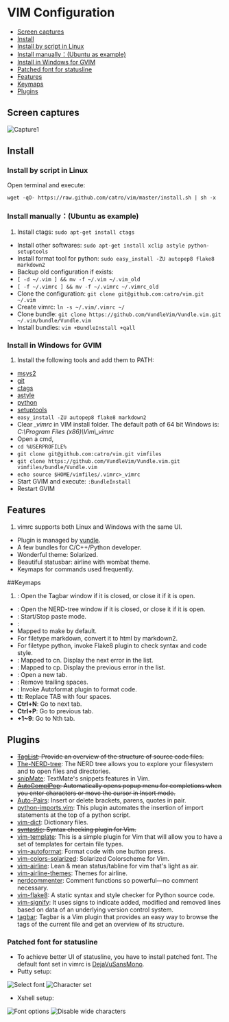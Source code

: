 # VIM Configuration

- [Screen captures](#screen-captures)
- [Install](#install)
 - [Install by script in Linux](#install-by-script-in-linux)
 - [Install manually：(Ubuntu as example)](#install-manuallyubuntu-as-example)
 - [Install in Windows for GVIM](#install-in-windows-for-gvim)
 - [Patched font for statusline](#patched-font-for-statusline)
- [Features](#features)
- [Keymaps](#keymaps)
- [Plugins](#plugins)

## Screen captures

![Capture1](http://i.imgur.com/RVBGbzH.png)

## Install

### Install by script in Linux

Open terminal and execute:

`wget -qO- https://raw.github.com/catro/vim/master/install.sh | sh -x`

### Install manually：(Ubuntu as example)

1. Install ctags: `sudo apt-get install ctags`
- Install other softwares: `sudo apt-get install xclip astyle python-setuptools`
- Install format tool for python: `sudo easy_install -ZU autopep8 flake8 markdown2`
- Backup old configuration if exists:
 - `[ -d ~/.vim ] && mv -f ~/.vim ~/.vim_old`
 - `[ -f ~/.vimrc ] && mv -f ~/.vimrc ~/.vimrc_old`
- Clone the configuration: `git clone git@github.com:catro/vim.git ~/.vim`
- Create vimrc: `ln -s ~/.vim/.vimrc ~/`
- Clone bundle: `git clone https://github.com/VundleVim/Vundle.vim.git ~/.vim/bundle/Vundle.vim`
- Install bundles: `vim +BundleInstall +qall`

### Install in Windows for GVIM

1. Install the following tools and add them to PATH:
 - [msys2](http://www.msys2.org/)
 - [git](https://git-scm.com/)
 - [ctags](http://ctags.sourceforge.net/)
 - [astyle](http://astyle.sourceforge.net/)
 - [python](https://www.python.org/)
 - [setuptools](https://pypi.python.org/pypi/setuptools)
 - `easy_install -ZU autopep8 flake8 markdown2`
- Clear *\_vimrc* in VIM install folder. The default path of 64 bit Windows is:
    *C:\Program Files (x86)\Vim\\_vimrc*
- Open a cmd,
 - `cd %USERPROFILE%`
 - `git clone git@github.com:catro/vim.git vimfiles`
 - `git clone https://github.com/VundleVim/Vundle.vim.git vimfiles/bundle/Vundle.vim`
 - `echo source $HOME/vimfiles/.vimrc>_vimrc`
- Start GVIM and execute: `:BundleInstall`
- Restart GVIM

## Features

1. vimrc supports both Linux and Windows with the same UI.
- Plugin is managed by [vundle](https://github.com/VundleVim/Vundle.vim.git).
- A few bundles for C/C++/Python developer.
- Wonderful theme: Solarized.
- Beautiful statusbar: airline with wombat theme.
- Keymaps for commands used frequently.

##Keymaps
1. **<F1>**: Open the Tagbar window if it is closed, or close it if it is open.
- **<F2>**: Open the NERD-tree window if it is closed, or close it if it is open.
- **<F3>**: Start/Stop paste mode.
- **<F5>**: 
 - Mapped to make by default.
 - For filetype markdown, convert it to html by markdown2.
 - For filetype python, invoke Flake8 plugin to check syntax and code style.
- **<F6>**: Mapped to cn. Display the next error in the list.
- **<F7>**: Mapped to cp. Display the previous error in the list.
- **<F9>**: Open a new tab.
- **<F11>**: Remove trailing spaces.
- **<F12>**: Invoke Autoformat plugin to format code.
- **tt**: Replace TAB with four spaces.
- **Ctrl+N**: Go to next tab.
- **Ctrl+P**: Go to previous tab.
- **<leader>+1~9**: Go to Nth tab.

## Plugins
- ~~[TagList](https://github.com/vim-scripts/taglist.vim): Provide an overview of the structure of source code files.~~
- [The-NERD-tree](https://github.com/vim-scripts/The-NERD-tree): The NERD tree allows you to explore your filesystem and to open files and directories.
- [snipMate](https://github.com/vim-scripts/snipMate): TextMate's snippets features in Vim.
- ~~[AutoComplPop](https://github.com/vim-scripts/AutoComplPop): Automatically opens popup menu for completions when you enter characters or move the cursor in Insert mode.~~
- [Auto-Pairs](https://github.com/vim-scripts/Auto-Pairs): Insert or delete brackets, parens, quotes in pair.
- [python-imports.vim](https://github.com/vim-scripts/python-imports.vim): This plugin automates the insertion of import statements at the top of a python script.
- [vim-dict](https://github.com/asins/vim-dict): Dictionary files.
- ~~[syntastic](https://github.com/vim-syntastic/syntastic): Syntax checking plugin for Vim.~~
- [vim-template](https://github.com/aperezdc/vim-template): This is a simple plugin for Vim that will allow you to have a set of templates for certain file types.
- [vim-autoformat](https://github.com/Chiel92/vim-autoformat): Format code with one button press.
- [vim-colors-solarized](https://github.com/altercation/vim-colors-solarized): Solarized Colorscheme for Vim.
- [vim-airline](https://github.com/vim-airline/vim-airline): Lean & mean status/tabline for vim that's light as air.
- [vim-airline-themes](https://github.com/vim-airline/vim-airline-themes): Themes for airline.
- [nerdcommenter](https://github.com/scrooloose/nerdcommenter): Comment functions so powerful—no comment necessary.
- [vim-flake8](https://github.com/nvie/vim-flake8): A static syntax and style checker for Python source code.
- [vim-signify](https://github.com/mhinz/vim-signify): It uses signs to indicate added, modified and removed lines based on data of an underlying version control system.
- [tagbar](https://github.com/majutsushi/tagbar): Tagbar is a Vim plugin that provides an easy way to browse the tags of the current file and get an overview of its structure.

### Patched font for statusline
- To achieve better UI of statusline, you have to install patched font. The default font set in vimrc is [DejaVuSansMono](https://github.com/powerline/fonts/tree/master/DejaVuSansMono).
- Putty setup:

![Select font](http://i.imgur.com/utzwyHA.png)
![Character set](http://i.imgur.com/ifDJcxo.png)

- Xshell setup:

![Font options](http://i.imgur.com/SZ2RcUx.png)
![Disable wide characters](http://i.imgur.com/TY5xwS0.png)
